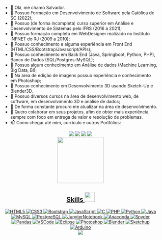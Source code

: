 - 👋 Olá, me chamo Salvador.
- 🌱 Possuo Formação em Desenvolvimento de Software pela Católica de SC (2022);
- 🌱 Possuo (de forma incompleta) curso superior em Análise e Desenvolvimento de Sistemas pelo IFRS (2016 a 2021);
- 🌱 Possuo formação completa em WebDesigner realizado no Instituto INFNET do RJ (2009 a 2010);
- 🌱 Possuo conhecimento e alguma experiência em Front End (HTML/CSS/Bootstrap/Javascript/APIs);
- 🌱 Possuo conhecimento em Back End (Java, Springboot, Python, PHP), Banco de Dados (SQL/Postgres-MySQL);
- 🌱 Possuo algum conhecimento em Análise de dados (Machine Learning, Big Data, BI);
- 🌱 Na área de edição de imagens possuo experiência e conhecimento em Photoshop; 
- 🌱 Possuo conhecimento em Desenvolvimento 3D usando Sketch-Up e Blender3D.
- 🌱 Possuo diversos cursos na área de desenvolvimento web, de software, em desenvolvimento 3D e análise de dados;
- 👀 De forma constante procuro me atualizar na área de desenvolvimento.
- 💞️ Quero colaborar em seus projetos, afim de obter mais experiência, sempre com foco em entrega de valor e resolução de problemas.
- 📫 Como chegar até mim, currículo e outros Portfólios:

<div align="center">
  <a href = "mailto:disney.js@gmail.com"><img src="https://camo.githubusercontent.com/b070a7f6855dbf52729ec83a928c93e728f5245e24123a6547912acea3753899/68747470733a2f2f696d672e736869656c64732e696f2f7374617469632f76313f7374796c653d666f722d7468652d6261646765266d6573736167653d476d61696c26636f6c6f723d454134333335266c6f676f3d476d61696c266c6f676f436f6c6f723d464646464646266c6162656c3d"></a>
  <a href="https://www.linkedin.com/in/disneysalvador/" target="_blank"><img src="https://img.shields.io/badge/-LinkedIn-%230077B5?style=for-the-badge&logo=linkedin&logoColor=white" target="_blank"></a>
  <a href="http://lattes.cnpq.br/1740783558218056" target="_blank"><img src="https://img.shields.io/badge/-Lattes-%230077B5?style=for-the-badge&logo=lattes&logoColor=white" target="_blank"></a>
  <a href="https://www.behance.net/djsalvador" target="_blank"><img src="https://img.shields.io/badge/Behance-1769ff?style=for-the-badge&logo=behance&logoColor=white" target="_blank"></a> 
</div>

<div align="center">
  <a href="https://github.com/djsalvador">

  <img height="150em" src="https://user-images.githubusercontent.com/42014618/189419135-e13c4423-d4d7-44fa-a50b-aeb690f6e8a9.png?username=djsalvador&layout=compact&langs_count=7&theme=dracula"/>
</div>
 
<div align="center">
<h2> Skills <img src = "https://media2.giphy.com/media/QssGEmpkyEOhBCb7e1/giphy.gif?cid=ecf05e47a0n3gi1bfqntqmob8g9aid1oyj2wr3ds3mg700bl&rid=giphy.gif" width = 32px> </h2>

<img alt="HTML5" src="https://img.shields.io/badge/HTML5-E34F26?style=for-the-badge&logo=html5&logoColor=white">
<img alt="CSS3" src="https://img.shields.io/badge/CSS3-1572B6?style=for-the-badge&logo=css3&logoColor=white">
<img alt="Bootstrap" src="https://img.shields.io/badge/Bootstrap-563D7C?style=for-the-badge&logo=bootstrap&logoColor=white">
<img alt="JavaScript" src="https://img.shields.io/badge/JavaScript-323330?style=for-the-badge&logo=javascript&logoColor=F7DF1E">
  
<img alt="C" src="https://img.shields.io/badge/C-00599C?style=for-the-badge&logo=c&logoColor=white">
<img alt="PHP" src="https://img.shields.io/badge/PHP-777BB4?style=for-the-badge&logo=php&logoColor=white">
<img alt="Python" src="https://img.shields.io/badge/Python-FFD43B?style=for-the-badge&logo=python&logoColor=blue">
<img alt="Java" src="https://img.shields.io/badge/java-%23ED8B00.svg?style=for-the-badge&logo=java&logoColor=white">
  
<img alt="MySQL" src="https://img.shields.io/badge/mysql-%2300f.svg?style=for-the-badge&logo=mysql&logoColor=white">
<img alt="PostgreSQL" src="https://img.shields.io/badge/postgres-%23316192.svg?style=for-the-badge&logo=postgresql&logoColor=white">
<img alt="JupyterNotebook" src="https://img.shields.io/badge/jupyter-%23FA0F00.svg?style=for-the-badge&logo=jupyter&logoColor=white">
<img alt="Anaconda" src="https://img.shields.io/badge/Anaconda-%2344A833.svg?style=for-the-badge&logo=anaconda&logoColor=white">
<img alt="Spyder" src="https://img.shields.io/badge/Spyder-838485?style=for-the-badge&logo=spyder%20ide&logoColor=maroon">
<img alt="Pandas" src="https://img.shields.io/badge/pandas-%23150458.svg?style=for-the-badge&logo=pandas&logoColor=white">
  
<img alt="VSCode" src="https://img.shields.io/badge/VSCode-0078D4?style=for-the-badge&logo=visual%20studio%20code&logoColor=white">
<img alt="Eclipse" src="https://img.shields.io/badge/Eclipse-FE7A16.svg?style=for-the-badge&logo=Eclipse&logoColor=white">
  
<img alt="Photoshop" src="https://img.shields.io/badge/Adobe%20Photoshop-31A8FF?style=for-the-badge&logo=Adobe%20Photoshop&logoColor=black">
<img alt="Blender" src="https://img.shields.io/badge/blender-%23F5792A.svg?style=for-the-badge&logo=blender&logoColor=white">
<img alt="Sketchup" src="https://camo.githubusercontent.com/244585da042cf753fc46d235ac0539098a3e8fa6f32c842aa1ea4ac458a7b8d5/68747470733a2f2f696d672e736869656c64732e696f2f7374617469632f76313f7374796c653d666f722d7468652d6261646765266d6573736167653d536b65746368557026636f6c6f723d303035463945266c6f676f3d536b657463685570266c6f676f436f6c6f723d464646464646266c6162656c3d?style=for-the-badge&logo=blender&logoColor=white">
<img alt="Arduino" src="https://img.shields.io/badge/Arduino-00979D?style=for-the-badge&logo=Arduino&logoColor=white">
</div>
  
<div align="center">
  <img src="https://github-profile-trophy.vercel.app/?username=djsalvador">
</div>
